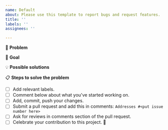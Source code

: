 ```yaml
---
name: Default
about: Please use this template to report bugs and request features.
title: ''
labels: ''
assignees: ''

---
```


<!--- Provide a general summary of the issue in the Title above -->

🐞 **Problem**
<!--- Provide a detailed description of the change or addition you are proposing -->
<!--- If it is a feature or a bug, what problem is it solving-->

🎯 **Goal**
<!--- Why is this change important to you? How would you use it? -->
<!--- How can it benefit other users? -->

💡 **Possible solutions**
<!--- Not required, but suggest an idea for implementing additions or changes. -->

📋  **Steps to solve the problem**
- [ ] Add relevant labels.
- [ ] Comment below about what you've started working on.
- [ ] Add, commit, push your changes.
- [ ] Submit a pull request and add this in comments: `Addresses #<put issue number here>`
- [ ] Ask for reviews in comments section of the pull request.
- [ ] Celebrate your contribution to this project. 🎉
